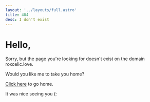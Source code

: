 ```yaml
---
layout: '../layouts/full.astro'
title: 404
desc: I don't exist
---
```

# Hello,
Sorry, but the page you're looking for doesn't exist on the domain roxcelic.love.

Would you like me to take you home?

[Click here](https://roxcelic.love) to go home.

It was nice seeing you (: